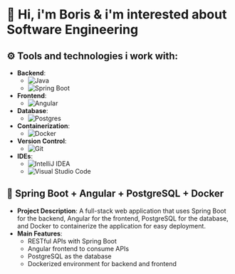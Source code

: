 # 👋 Hi, i'm Boris & i'm interested about Software Engineering

## ⚙️ Tools and technologies i work with:
- **Backend**: 
  - ![Java](https://img.shields.io/badge/Java-%23ED8B00.svg?style=for-the-badge&logo=java&logoColor=white)
  - ![Spring Boot](https://img.shields.io/badge/Spring_Boot-%236DB33F.svg?style=for-the-badge&logo=spring-boot&logoColor=white)
- **Frontend**: 
  - ![Angular](https://img.shields.io/badge/Angular-DD0031?style=for-the-badge&logo=angular&logoColor=white)
- **Database**: 
  - ![Postgres](https://img.shields.io/badge/Postgres-%23316192.svg?style=for-the-badge&logo=postgresql&logoColor=white)
- **Containerization**: 
  - ![Docker](https://img.shields.io/badge/Docker-%230db7ed.svg?style=for-the-badge&logo=docker&logoColor=white)
- **Version Control**:
  - ![Git](https://img.shields.io/badge/git-%23F05033.svg?style=for-the-badge&logo=git&logoColor=white)
- **IDEs**:
  - ![IntelliJ IDEA](https://img.shields.io/badge/IntelliJ-000000.svg?style=for-the-badge&logo=intellij-idea&logoColor=white)
  - ![Visual Studio Code](https://img.shields.io/badge/Visual_Studio_Code-0078d7.svg?style=for-the-badge&logo=visual-studio-code&logoColor=white)


## 🐳 Spring Boot + Angular + PostgreSQL + Docker
- **Project Description**: A full-stack web application that uses Spring Boot for the backend, Angular for the frontend, PostgreSQL for the database, and Docker to containerize the application for easy deployment.
- **Main Features**:
  - RESTful APIs with Spring Boot
  - Angular frontend to consume APIs
  - PostgreSQL as the database
  - Dockerized environment for backend and frontend

